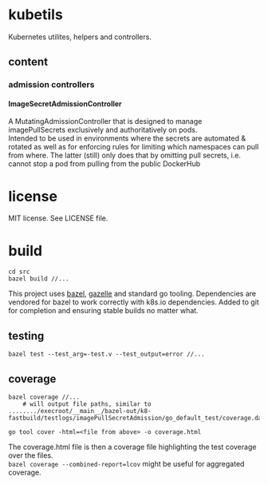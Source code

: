# kubetils
Kubernetes utilites, helpers and controllers.

## content

### admission controllers

#### ImageSecretAdmissionController
A MutatingAdmissionController that is designed to manage imagePullSecrets
exclusively and authoritatively on pods.  
Intended to be used in environments where the secrets are automated & rotated as
well as for enforcing rules for limiting which namespaces can pull from where.
The latter (still) only does that by omitting pull secrets, i.e. cannot stop a
pod from pulling from the public DockerHub

# license
MIT license. See LICENSE file.


# build
```
cd src
bazel build //...
```

This project uses [bazel](https://bazel.build), [gazelle](https://github.com/bazelbuild/bazel-gazelle) and standard go tooling.
Dependencies are vendored for bazel to work correctly with k8s.io dependencies.
Added to git for completion and ensuring stable builds no matter what.

## testing
`bazel test --test_arg=-test.v --test_output=error //...`

## coverage
```
bazel coverage //...
    # will output file paths, similar to ......../execroot/__main__/bazel-out/k8-fastbuild/testlogs/imagePullSecretAdmission/go_default_test/coverage.dat

go tool cover -html=<file from above> -o coverage.html
```

The coverage.html file is then a coverage file highlighting the test coverage
over the files.  
`bazel coverage --combined-report=lcov` might be useful for aggregated coverage.
